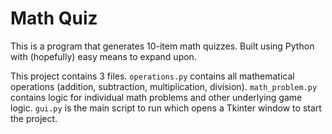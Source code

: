 # Math Quiz

This is a program that generates 10-item math quizzes. Built using Python with (hopefully) easy means to expand upon.

This project contains 3 files. `operations.py` contains all mathematical operations (addition, subtraction, multiplication, division). `math_problem.py` contains logic for individual math problems and other underlying game logic. `gui.py` is the main script to run which opens a Tkinter window to start the project.